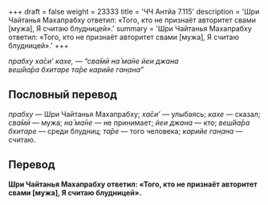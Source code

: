+++
draft = false
weight = 23333
title = 'ЧЧ Антйа 7.115'
description = 'Шри Чайтанья Махапрабху ответил: «Того, кто не признаёт авторитет свами [мужа], Я считаю блудницей».'
summary = 'Шри Чайтанья Махапрабху ответил: «Того, кто не признаёт авторитет свами [мужа], Я считаю блудницей».'
+++

_прабху ха̄си’ кахе, — “сва̄мӣ на̄ ма̄не йеи джана  
веш́йа̄ра бхитаре та̄ре карийе ган̣ана”_

## Пословный перевод

_прабху_ — Шри Чайтанья Махапрабху; _ха̄си’_ — улыбаясь; _кахе_ — сказал; _сва̄мӣ_ — мужа; _на̄_ _ма̄не_ — не принимает; _йеи_ _джана_ — кто; _веш́йа̄ра_ _бхитаре_ — среди блудниц; _та̄ре_ — того человека; _карийе_ _ган̣ана_ — считаю.

## Перевод

**Шри Чайтанья Махапрабху ответил: «Того, кто не признаёт авторитет свами \[мужа\], Я считаю блудницей».**
